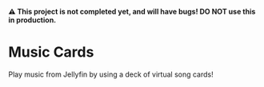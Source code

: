 **⚠️ This project is not completed yet, and will have bugs! DO NOT use this in production.**
# Music Cards
Play music from Jellyfin by using a deck of virtual song cards!
